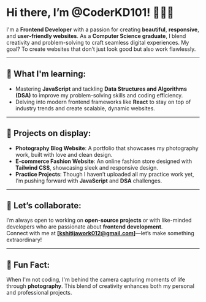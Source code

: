 # Hi there, I’m **@CoderKD101**! 👩‍💻✨  
I'm a **Frontend Developer** with a passion for creating **beautiful**, **responsive**, and **user-friendly websites**. As a **Computer Science graduate**, I blend creativity and problem-solving to craft seamless digital experiences. My goal? To create websites that don’t just look good but also work flawlessly.

---

## 🔹 **What I'm learning:**  
- Mastering **JavaScript** and tackling **Data Structures and Algorithms (DSA)** to improve my problem-solving skills and coding efficiency.  
- Delving into modern frontend frameworks like **React** to stay on top of industry trends and create scalable, dynamic websites.

---

## 🔹 **Projects on display:**  
- **Photography Blog Website**: A portfolio that showcases my photography work, built with love and clean design.  
- **E-commerce Fashion Website**: An online fashion store designed with **Tailwind CSS**, showcasing sleek and responsive design.  
- **Practice Projects**: Though I haven’t uploaded all my practice work yet, I’m pushing forward with **JavaScript** and **DSA** challenges.

---

## 🔹 **Let’s collaborate:**  
I’m always open to working on **open-source projects** or with like-minded developers who are passionate about **frontend development**.  
Connect with me at **[kshitijawork012@gmail.com]**—let’s make something extraordinary!

---

## 🔹 **Fun Fact:**  
When I'm not coding, I'm behind the camera capturing moments of life through **photography**. This blend of creativity enhances both my personal and professional projects.
